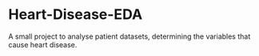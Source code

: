 # Heart-Disease-EDA
A small project to analyse patient datasets, determining the variables that cause heart disease.
